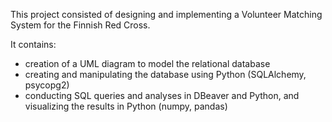 This project consisted of designing and implementing a Volunteer Matching System for the Finnish Red Cross.

It contains:
- creation of a UML diagram to model the relational database
- creating and manipulating the database using Python (SQLAlchemy, psycopg2)
- conducting SQL queries and analyses in DBeaver and Python, and visualizing the results in Python (numpy, pandas)
